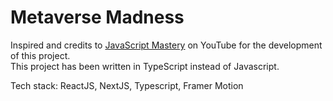# Metaverse Madness

Inspired and credits to <a href="https://youtu.be/ugCN_gynFYw">JavaScript Mastery</a> on YouTube for the development of this project. <br />
This project has been written in TypeScript instead of Javascript.

Tech stack: ReactJS, NextJS, Typescript, Framer Motion
